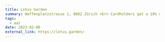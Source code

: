 ```yaml
---
title: Lotus Garden
summary: Waffenplatzstrasse 1, 8002 Zürich <br> Cardholders get a 10% discount
tags:
  - eat
date: 2023-02-06
external_link: https://lotus.garden/
---
```


